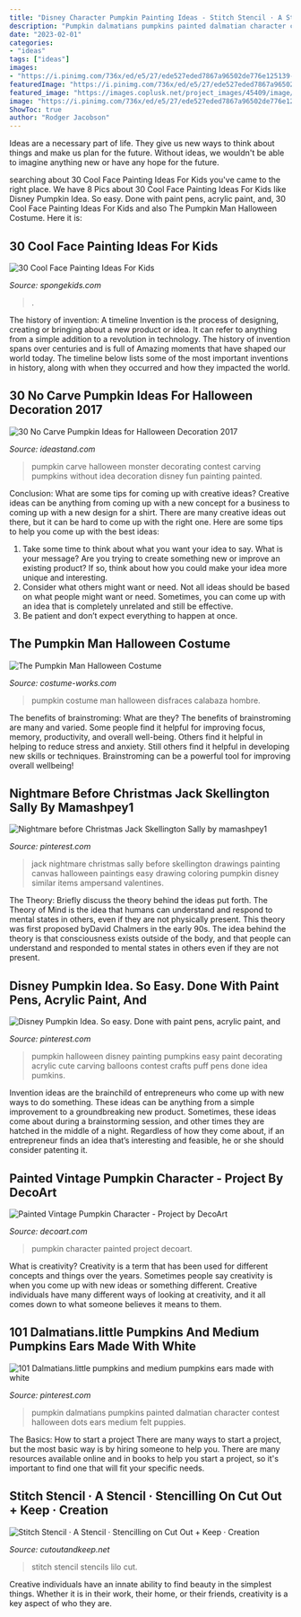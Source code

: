 ```yaml
---
title: "Disney Character Pumpkin Painting Ideas - Stitch Stencil · A Stencil · Stencilling On Cut Out + Keep · Creation"
description: "Pumpkin dalmatians pumpkins painted dalmatian character contest halloween dots ears medium felt puppies"
date: "2023-02-01"
categories:
- "ideas"
tags: ["ideas"]
images:
- "https://i.pinimg.com/736x/ed/e5/27/ede527eded7867a96502de776e125139--family-halloween-halloween-pumpkins.jpg"
featuredImage: "https://i.pinimg.com/736x/ed/e5/27/ede527eded7867a96502de776e125139--family-halloween-halloween-pumpkins.jpg"
featured_image: "https://images.coplusk.net/project_images/45409/image/full_DSC00621_1266767277.jpg"
image: "https://i.pinimg.com/736x/ed/e5/27/ede527eded7867a96502de776e125139--family-halloween-halloween-pumpkins.jpg"
ShowToc: true
author: "Rodger Jacobson"
---
```



Ideas are a necessary part of life. They give us new ways to think about things and make us plan for the future. Without ideas, we wouldn't be able to imagine anything new or have any hope for the future.

	

		
searching about 30 Cool Face Painting Ideas For Kids you've came to the right place. We have 8 Pics about 30 Cool Face Painting Ideas For Kids like Disney Pumpkin Idea. So easy. Done with paint pens, acrylic paint, and, 30 Cool Face Painting Ideas For Kids and also The Pumpkin Man Halloween Costume. Here it is:
		
    
## 30 Cool Face Painting Ideas For Kids

<img loading=lazy src="https://spongekids.com/wp-content/uploads/2014/10/face-painting-ideas-for-kids/9-elsas-crown.jpg" onerror="this.onerror=null;this.src='https://tse3.mm.bing.net/th?id=OIP.PKB1YmtuYc41Qu995jNZ0gHaLH&amp;pid=15.1';" alt="30 Cool Face Painting Ideas For Kids">

_Source: spongekids.com_

>. 

	

The history of invention: A timeline
Invention is the process of designing, creating or bringing about a new product or idea. It can refer to anything from a simple addition to a revolution in technology. The history of invention spans over centuries and is full of Amazing moments that have shaped our world today. 
The timeline below lists some of the most important inventions in history, along with when they occurred and how they impacted the world.

    
## 30 No Carve Pumpkin Ideas For Halloween Decoration 2017

<img loading=lazy src="http://ideastand.com/wp-content/uploads/2014/10/no-carve-pumpkin-ideas/15-monster.jpg" onerror="this.onerror=null;this.src='https://tse4.mm.bing.net/th?id=OIP.u7tRLfA-l9ThrP8uA1VBrgHaJ4&amp;pid=15.1';" alt="30 No Carve Pumpkin Ideas for Halloween Decoration 2017">

_Source: ideastand.com_

>pumpkin carve halloween monster decorating contest carving pumpkins without idea decoration disney fun painting painted. 

	

Conclusion: What are some tips for coming up with creative ideas?
Creative ideas can be anything from coming up with a new concept for a business to coming up with a new design for a shirt. There are many creative ideas out there, but it can be hard to come up with the right one. Here are some tips to help you come up with the best ideas: 
1) Take some time to think about what you want your idea to say. What is your message? Are you trying to create something new or improve an existing product? If so, think about how you could make your idea more unique and interesting. 
2) Consider what others might want or need. Not all ideas should be based on what people might want or need. Sometimes, you can come up with an idea that is completely unrelated and still be effective. 
3) Be patient and don’t expect everything to happen at once.

    
## The Pumpkin Man Halloween Costume

<img loading=lazy src="https://photos.costume-works.com/full/the_pumpkin_man2.jpg" onerror="this.onerror=null;this.src='https://tse1.mm.bing.net/th?id=OIP.vF1f5PiEBKJCcMuYiBg7pQHaKm&amp;pid=15.1';" alt="The Pumpkin Man Halloween Costume">

_Source: costume-works.com_

>pumpkin costume man halloween disfraces calabaza hombre. 

	

The benefits of brainstroming: What are they?
The benefits of brainstroming are many and varied. Some people find it helpful for improving focus, memory, productivity, and overall well-being. Others find it helpful in helping to reduce stress and anxiety. Still others find it helpful in developing new skills or techniques. Brainstroming can be a powerful tool for improving overall wellbeing!

    
## Nightmare Before Christmas Jack Skellington Sally By Mamashpey1

<img loading=lazy src="https://i.pinimg.com/736x/5a/c3/af/5ac3afca5489962bbe2e23e92c6d0ac1--jack-skellington-nightmare-before-christmas.jpg" onerror="this.onerror=null;this.src='https://tse3.mm.bing.net/th?id=OIP.mLYFFTEBO30-wngb9v38DAHaKr&amp;pid=15.1';" alt="Nightmare before Christmas Jack Skellington Sally by mamashpey1">

_Source: pinterest.com_

>jack nightmare christmas sally before skellington drawings painting canvas halloween paintings easy drawing coloring pumpkin disney similar items ampersand valentines. 

	

The Theory: Briefly discuss the theory behind the ideas put forth.
The Theory of Mind is the idea that humans can understand and respond to mental states in others, even if they are not physically present. This theory was first proposed byDavid Chalmers in the early 90s. The idea behind the theory is that consciousness exists outside of the body, and that people can understand and responded to mental states in others even if they are not present.

    
## Disney Pumpkin Idea. So Easy. Done With Paint Pens, Acrylic Paint, And

<img loading=lazy src="https://i.pinimg.com/736x/ed/e5/27/ede527eded7867a96502de776e125139--family-halloween-halloween-pumpkins.jpg" onerror="this.onerror=null;this.src='https://tse2.mm.bing.net/th?id=OIP.OXIjm0TmIqjnuevHZFDCDgHaIE&amp;pid=15.1';" alt="Disney Pumpkin Idea. So easy. Done with paint pens, acrylic paint, and">

_Source: pinterest.com_

>pumpkin halloween disney painting pumpkins easy paint decorating acrylic cute carving balloons contest crafts puff pens done idea pumkins. 

	

Invention ideas are the brainchild of entrepreneurs who come up with new ways to do something. These ideas can be anything from a simple improvement to a groundbreaking new product. Sometimes, these ideas come about during a brainstorming session, and other times they are hatched in the middle of a night. Regardless of how they come about, if an entrepreneur finds an idea that’s interesting and feasible, he or she should consider patenting it.

    
## Painted Vintage Pumpkin Character - Project By DecoArt

<img loading=lazy src="http://decoart.com/img/projects/projects/1961_vintage-pumpkin-character-.jpg" onerror="this.onerror=null;this.src='https://tse4.mm.bing.net/th?id=OIP.R87nTez9CulsGtbIIsEV4AHaLH&amp;pid=15.1';" alt="Painted Vintage Pumpkin Character - Project by DecoArt">

_Source: decoart.com_

>pumpkin character painted project decoart. 

	

What is creativity?
Creativity is a term that has been used for different concepts and things over the years. Sometimes people say creativity is when you come up with new ideas or something different. Creative individuals have many different ways of looking at creativity, and it all comes down to what someone believes it means to them.

    
## 101 Dalmatians.little Pumpkins And Medium Pumpkins Ears Made With White

<img loading=lazy src="https://i.pinimg.com/736x/ba/d1/aa/bad1aa7ac59da8076e48367905663542--pumpkin-contest--dalmatians.jpg" onerror="this.onerror=null;this.src='https://tse4.mm.bing.net/th?id=OIP.qLTlNfv5cWvI8Odx_iXrrwHaJ4&amp;pid=15.1';" alt="101 Dalmatians.little pumpkins and medium pumpkins ears made with white">

_Source: pinterest.com_

>pumpkin dalmatians pumpkins painted dalmatian character contest halloween dots ears medium felt puppies. 

	

The Basics: How to start a project
There are many ways to start a project, but the most basic way is by hiring someone to help you. There are many resources available online and in books to help you start a project, so it's important to find one that will fit your specific needs.

    
## Stitch Stencil · A Stencil · Stencilling On Cut Out + Keep · Creation

<img loading=lazy src="https://images.coplusk.net/project_images/45409/image/full_DSC00621_1266767277.jpg" onerror="this.onerror=null;this.src='https://tse4.mm.bing.net/th?id=OIP.5ZCj7KWQQV4xDM_7L59KygHaFj&amp;pid=15.1';" alt="Stitch Stencil · A Stencil · Stencilling on Cut Out + Keep · Creation">

_Source: cutoutandkeep.net_

>stitch stencil stencils lilo cut. 

	

Creative individuals have an innate ability to find beauty in the simplest things. Whether it is in their work, their home, or their friends, creativity is a key aspect of who they are.

